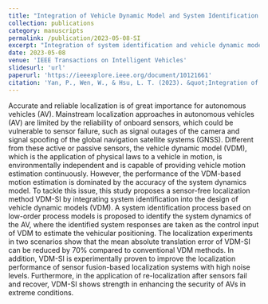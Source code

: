 ```yaml
---
title: "Integration of Vehicle Dynamic Model and System Identification Model for Extending the Navigation Service Under Sensor Failures"
collection: publications
category: manuscripts
permalink: /publication/2023-05-08-SI
excerpt: "Integration of system identification and vehicle dynamic models <br/><img src='/assets/images/SI-cover.jpg' width = '500'>"
date: 2023-05-08
venue: 'IEEE Transactions on Intelligent Vehicles'
slidesurl: 'url'
paperurl: 'https://ieeexplore.ieee.org/document/10121661'
citation: 'Yan, P., Wen, W., & Hsu, L. T. (2023). &quot;Integration of Vehicle Dynamic Model and System Identification Model for Extending the Navigation Service Under Sensor Failures&quot;. <i>IEEE Transactions on Intelligent Vehicles</i>, 9(1), 2236-2248.'
---
```


Accurate and reliable localization is of great importance for autonomous vehicles (AV). Mainstream localization approaches in autonomous vehicles (AV) are limited by the reliability of onboard sensors, which could be vulnerable to sensor failure, such as signal outages of the camera and signal spoofing of the global navigation satellite systems (GNSS). Different from these active or passive sensors, the vehicle dynamic model (VDM), which is the application of physical laws to a vehicle in motion, is environmentally independent and is capable of providing vehicle motion estimation continuously. However, the performance of the VDM-based motion estimation is dominated by the accuracy of the system dynamics model. To tackle this issue, this study proposes a sensor-free localization method VDM-SI by integrating system identification into the design of vehicle dynamic models (VDM). A system identification process based on low-order process models is proposed to identify the system dynamics of the AV, where the identified system responses are taken as the control input of VDM to estimate the vehicular positioning. The localization experiments in two scenarios show that the mean absolute translation error of VDM-SI can be reduced by 70% compared to conventional VDM methods. In addition, VDM-SI is experimentally proven to improve the localization performance of sensor fusion-based localization systems with high noise levels. Furthermore, in the application of re-localization after sensors fail and recover, VDM-SI shows strength in enhancing the security of AVs in extreme conditions.

<span class="image fit"><img src="{{ 'assets/images/SI-cover.jpg' | relative_url }}" alt="" /></span>